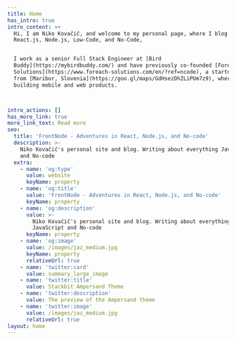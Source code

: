```yaml
---
title: Home
has_intro: true
intro_content: >+
  Hi, I am Niko Kovačič, and welcome to my personal page, where I blog about
  React.js, Node.js, Low-Code, and No-Code,


  I work as a senior Full Stack Engineer at [Bird
  Buddy](https://mybirdbuddy.com/) and have previously co-founded [Foreach
  Solutions](https://www.foreach-solutions.com/en/?ref=ncode), a startup agency
  from [Maribor, Slovenia](https://goo.gl/maps/GdHsezDhZLiPUm7z9), where we were
  building mobile and web products.



intro_actions: []
has_more_link: true
more_link_text: Read more
seo:
  title: 'FrontNode - Adventures in React, Node.js, and No-code'
  description: >-
    Niko Kovačič's personal site and blog. Writing about everything JavaScript
    and No-code 
  extra:
    - name: 'og:type'
      value: website
      keyName: property
    - name: 'og:title'
      value: 'FrontNode - Adventures in React, Node.js, and No-code'
      keyName: property
    - name: 'og:description'
      value: >-
        Niko Kovačič's personal site and blog. Writing about everything
        JavaScript and No-code 
      keyName: property
    - name: 'og:image'
      value: /images/jaz_medium.jpg
      keyName: property
      relativeUrl: true
    - name: 'twitter:card'
      value: summary_large_image
    - name: 'twitter:title'
      value: Stackbit Ampersand Theme
    - name: 'twitter:description'
      value: The preview of the Ampersand theme
    - name: 'twitter:image'
      value: /images/jaz_medium.jpg
      relativeUrl: true
layout: home
---
```

